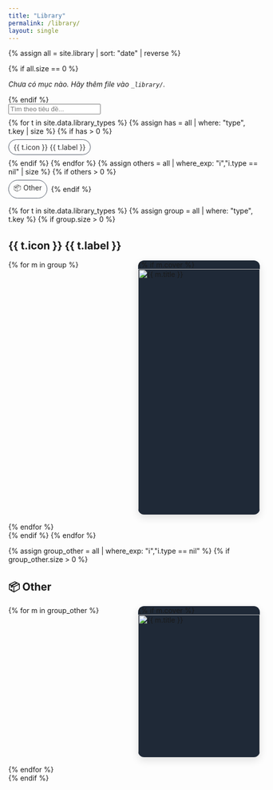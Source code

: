 ```yaml
---
title: "Library"
permalink: /library/
layout: single
---
```


{% assign all = site.library | sort: "date" | reverse %}

{% if all.size == 0 %}
<p><em>Chưa có mục nào. Hãy thêm file vào <code>_library/</code>.</em></p>
{% endif %}

<div style="display:flex;gap:.5rem;flex-wrap:wrap;align-items:center;margin:0 0 1rem 0">
<input id="lib-search" type="search" placeholder="Tìm theo tiêu đề...">
  {% for t in site.data.library_types %}
    {% assign has = all | where: "type", t.key | size %}
    {% if has > 0 %}
      <a href="#{{ t.key | slugify }}" class="chip">{{ t.icon }} {{ t.label }}</a>
    {% endif %}
  {% endfor %}
  {% assign others = all | where_exp: "i","i.type == nil" | size %}
  {% if others > 0 %}<a href="#other" class="chip">📦 Other</a>{% endif %}
</div>

<style>
  .chip{ padding:.35rem .6rem; border:1px solid var(--mm-muted-border,#374151);
         border-radius:999px; text-decoration:none; opacity:.9 }
  .card{ text-decoration:none; color:inherit; border-radius:12px; overflow:hidden;
         box-shadow:0 6px 16px rgba(0,0,0,.12); background:var(--card-bg,#1f2937) }
  .grid{ display:grid; grid-template-columns:repeat(auto-fill,minmax(220px,1fr)); gap:16px }
  .badge{ display:inline-block; font-size:.75rem; opacity:.8; padding:.15rem .5rem;
          border:1px solid var(--mm-muted-border,#374151); border-radius:999px; }
  .tags{ display:flex; flex-wrap:wrap; gap:.25rem; margin-top:.25rem }
</style>

{% for t in site.data.library_types %}
  {% assign group = all | where: "type", t.key %}
  {% if group.size > 0 %}
  <h2 id="{{ t.key | slugify }}" style="margin-top:2rem">{{ t.icon }} {{ t.label }}</h2>
  <div class="grid" data-group="{{ t.key }}">
    {% for m in group %}
      <a class="card lib-item" href="{{ m.url | relative_url }}" data-title="{{ m.title | downcase }} {% if m.tags %}{{ m.tags | join: ' ' | downcase }}{% endif %}">
        {% if m.cover %}<img src="{{ m.cover | relative_url }}" alt="{{ m.title }}" style="width:100%;aspect-ratio:16/10;object-fit:cover">{% endif %}
        <div style="padding:10px 12px">
          <div style="display:flex;justify-content:space-between;align-items:center;gap:.5rem">
            <h3 style="margin:.2rem 0 .3rem 0;font-size:1rem">{{ m.title }}</h3>
            <span class="badge">{{ t.label }}</span>
          </div>
          {% if m.date %}
            <p style="margin:.15rem 0 0 0;opacity:.75;font-size:.9rem;display:flex;gap:.5rem;align-items:center;flex-wrap:wrap">
              <span>{{ m.date | date: "%Y-%m-%d" }}</span>
              {% if m.ownership == "original" %}
                <span class="badge" style="background:#16a34a;color:#fff;border:none">Tự tạo</span>
              {% elsif m.ownership == "collected" %}
                <span class="badge" style="background:#0284c7;color:#fff;border:none">Sưu tầm</span>
              {% endif %}
            </p>
          {% endif %}
          {% if m.tags %}
            <div class="tags">
              {% for tag in m.tags %}
                <span class="badge">{{ tag }}</span>
              {% endfor %}
            </div>
          {% endif %}
        </div>
      </a>
    {% endfor %}
  </div>
  {% endif %}
{% endfor %}

{% assign group_other = all | where_exp: "i","i.type == nil" %}
{% if group_other.size > 0 %}
  <h2 id="other" style="margin-top:2rem">📦 Other</h2>
  <div class="grid">
    {% for m in group_other %}
      <a class="card lib-item" href="{{ m.url | relative_url }}" data-title="{{ m.title | downcase }} {% if m.tags %}{{ m.tags | join: ' ' | downcase }}{% endif %}">
        {% if m.cover %}<img src="{{ m.cover | relative_url }}" alt="{{ m.title }}" style="width:100%;aspect-ratio:16/10;object-fit:cover">{% endif %}
        <div style="padding:10px 12px">
          <h3 style="margin:.2rem 0 .3rem 0;font-size:1rem">{{ m.title }}</h3>
          {% if m.date %}<p style="margin:0;opacity:.75;font-size:.9rem">{{ m.date | date: "%Y-%m-%d" }}</p>{% endif %}
        </div>
      </a>
    {% endfor %}
  </div>
{% endif %}

<script>
  const q = document.getElementById('lib-search');
  if (q){
    q.addEventListener('input', e=>{
      const v = e.target.value.trim().toLowerCase();
      for (const el of document.querySelectorAll('.lib-item')){
        const hit = el.getAttribute('data-title')?.includes(v);
        el.style.display = (v==="" || hit) ? '' : 'none';
      }
    });
  }
</script>

